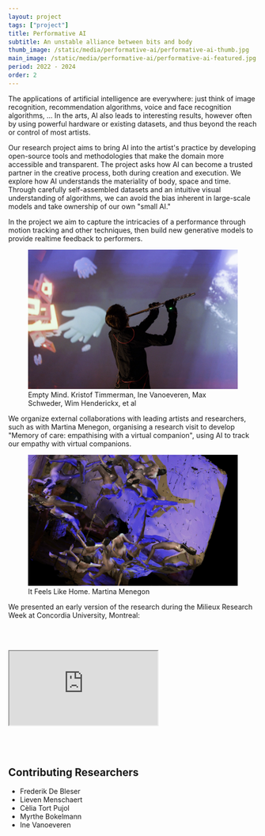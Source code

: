 ```yaml
---
layout: project
tags: ["project"]
title: Performative AI
subtitle: An unstable alliance between bits and body
thumb_image: /static/media/performative-ai/performative-ai-thumb.jpg
main_image: /static/media/performative-ai/performative-ai-featured.jpg
period: 2022 - 2024
order: 2
---
```


The applications of artificial intelligence are everywhere: just think of image recognition, recommendation algorithms, voice and face recognition algorithms, ... In the arts, AI also leads to interesting results, however often by using powerful hardware or existing datasets, and thus beyond the reach or control of most artists.

Our research project aims to bring AI into the artist's practice by developing open-source tools and methodologies that make the domain more accessible and transparent. The project asks how AI can become a trusted partner in the creative process, both during creation and execution. We explore how AI understands the materiality of body, space and time. Through carefully self-assembled datasets and an intuitive visual understanding of algorithms, we can avoid the bias inherent in large-scale models and take ownership of our own "small AI."

In the project we aim to capture the intricacies of a performance through motion tracking and other techniques, then build new generative models to provide realtime feedback to performers.

<figure>
  <img src="/static/media/performative-ai/empty-mind.jpg" alt="Empty Mind. Kristof Timmerman, Ine Vanoeveren, Max Schweder, Wim Henderickx, et al">
  <figcaption>Empty Mind. Kristof Timmerman, Ine Vanoeveren, Max Schweder, Wim Henderickx, et al</figcaption>
</figure>

We organize external collaborations with leading artists and researchers, such as with Martina Menegon, organising a research visit to develop "Memory of care: empathising with a virtual companion", using AI to track our empathy with virtual companions.

<figure>
  <img src="/static/media/performative-ai/it-feels-like-home-martina-menegon.jpg" alt="It Feels Like Home. Martina Menegon">
  <figcaption>It Feels Like Home. Martina Menegon</figcaption>
</figure>

We presented an early version of the research during the Milieux Research Week at Concordia University, Montreal:

<br><br>

<div class="embed-responsive embed-responsive-16by9">
  <iframe class="embed-responsive-item" src="https://www.youtube.com/embed/PRmCYmBpYCc"></iframe>
</div>

<br><br>

## Contributing Researchers

- Frederik De Bleser
- Lieven Menschaert
- Cèlia Tort Pujol
- Myrthe Bokelmann
- Ine Vanoeveren
